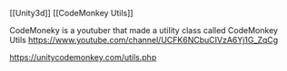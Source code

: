  [[Unity3d]]
[[CodeMonkey Utils]]


CodeMoneky is a youtuber that made a utility class called CodeMonkey Utils
https://www.youtube.com/channel/UCFK6NCbuCIVzA6Yj1G_ZqCg

https://unitycodemonkey.com/utils.php